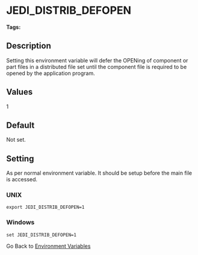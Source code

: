 # JEDI_DISTRIB_DEFOPEN

<PageHeader />

**Tags:**
<badge text='environment variables' vertical='middle' />

## Description

Setting this environment variable will defer the OPENing of component or part files in a distributed file set until the component file is required to be opened by the application program.

## Values

1

## Default

Not set.

## Setting

As per normal environment variable. It should be setup before the main file is accessed.

### UNIX

```
export JEDI_DISTRIB_DEFOPEN=1
```

### Windows

```
set JEDI_DISTRIB_DEFOPEN=1
```

Go Back to [Environment Variables](./../README.md)

  
<PageFooter />
